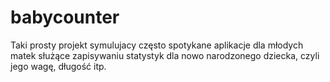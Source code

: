 babycounter
===========
Taki prosty projekt symulujacy często spotykane aplikacje dla młodych matek służące zapisywaniu statystyk 
dla nowo narodzonego dziecka,  czyli jego wagę, długość itp.
